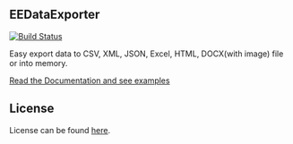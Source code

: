 EEDataExporter
-------------
[![Build Status](https://api.travis-ci.org/EE/DataExporter.png?branch=master)](http://travis-ci.org/EE/DataExporter)

Easy export data to CSV, XML, JSON, Excel, HTML, DOCX(with image) file or into memory.

[Read the Documentation and see examples](https://github.com/EE/DataExporter/blob/master/Resources/doc/index.md)


License
-------
License can be found [here](https://github.com/EE/DataExporter/blob/master/Resources/meta/LICENSE).